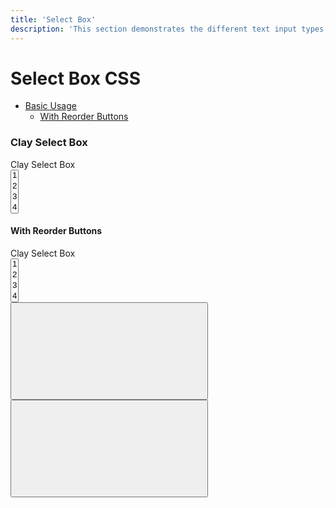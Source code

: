 ```yaml
---
title: 'Select Box'
description: 'This section demonstrates the different text input types, including usage and validation states.'
---
```


<h1>Select Box CSS</h1>
<div class="nav-toc-absolute">
<div class="nav-toc">

-   [Basic Usage](#basic-usage)
    -   [With Reorder Buttons](#with-reorder-buttons)

</div>
</div>

### Clay Select Box

<div class="sheet-example">
    <div class="form-group">
        <label for="clayReorderNoActionsDemo1">Clay Select Box</label>
        <div class="clay-reorder">
            <select class="form-control form-control-inset" id="clayReorderNoActionsDemo1" multiple>
                <option value="1">1</option>
                <option value="2">2</option>
                <option value="3">3</option>
                <option value="4">4</option>
                <option value="5">5</option>
            </select>
            <div class="clay-reorder-underlay form-control"></div>
        </div>
    </div>
</div>

#### With Reorder Buttons

<div class="sheet-example">
    <div class="form-group">
        <label for="claySelectBoxWithActionsDemo1">Clay Select Box</label>
        <div class="clay-reorder">
            <select class="form-control form-control-inset" id="claySelectBoxWithActionsDemo1" multiple>
                <option>1</option>
                <option>2</option>
                <option>3</option>
                <option>4</option>
                <option>5</option>
            </select>
            <div class="clay-reorder-underlay form-control"></div>
            <div class="clay-reorder-footer">
                <div class="btn-group" role="group">
                    <button class="btn btn-monospaced btn-secondary btn-sm" type="button">
                        <span class="inline-item">
                            <svg class="lexicon-icon lexicon-icon-caret-top" focusable="false" role="presentation">
                                <use xlink:href="/images/icons/icons.svg#caret-top" />
                            </svg>
                        </span>
                    </button>
                    <button class="btn btn-monospaced btn-secondary btn-sm" type="button">
                        <span class="inline-item">
                            <svg class="lexicon-icon lexicon-icon-caret-bottom" focusable="false" role="presentation">
                                <use xlink:href="/images/icons/icons.svg#caret-bottom" />
                            </svg>
                        </span>
                    </button>
                </div>
            </div>
        </div>
    </div>
</div>
